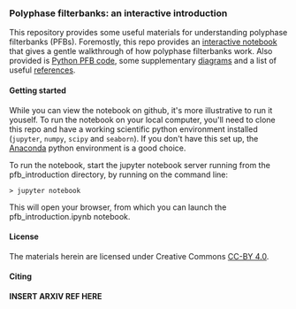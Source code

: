 ### Polyphase filterbanks: an interactive introduction

This repository provides some useful materials for understanding polyphase filterbanks (PFBs). Foremostly, this repo provides an [interactive notebook](pfb_introduction.ipynb) that gives a gentle walkthrough of how polyphase filterbanks work. Also provided is [Python PFB code](pfb.py), some supplementary [diagrams](diagrams/) and a list of useful [references](references.md).

#### Getting started

While you can view the notebook on github, it's more illustrative to run it youself. To run the notebook on your local computer, you'll need to clone this repo and have a working scientific python environment installed (`jupyter`, `numpy`, `scipy` and `seaborn`). If you don't have this set up, the [Anaconda](https://www.continuum.io/downloads) python environment is a good choice.

To run the notebook, start the jupyter notebook server running from the pfb_introduction directory, by running on the command line:

```
> jupyter notebook
```

This will open your browser, from which you can launch the pfb_introduction.ipynb notebook.

#### License

The materials herein are licensed under Creative Commons [CC-BY 4.0](http://creativecommons.org/licenses/by/4.0/). 

#### Citing

**INSERT ARXIV REF HERE**


 
